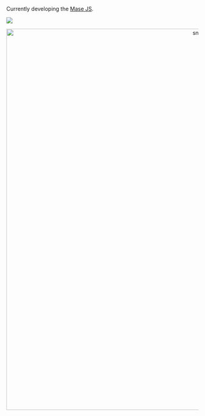 <!--# Hey There! 👋-->
Currently developing the [Mase JS](https://github.com/masejs/masejs).

[![](https://data.jsdelivr.com/v1/package/npm/masejs/badge)](https://www.jsdelivr.com/package/npm/masejs)

<p align="center">
 <img width="1000" src="https://github.com/sammorozov/sammorozov/raw/main/assets/github-snake.svg" alt="snake"/>
</p>

<!--[![SkillIcons](https://skillicons.dev/icons?i=js,html,css,nodejs,vite,vue,linux,docker,figma)](https://skillicons.dev)<br/>

<details>
 <summary>Github Snake 🐍</summary> 
 <picture decoding="async" loading="lazy">
  <source media="(prefers-color-scheme: light)" srcset="https://pixel-profile.vercel.app/api/github-stats?username=greenestgoat&theme=summer">
  <source media="(prefers-color-scheme: dark)" srcset="https://pixel-profile.vercel.app/api/github-stats?username=greenestgoat&screen_effect=true&theme=blue_chill">
  <img alt="github stats" src="https://pixel-profile.vercel.app/api/github-stats?username=greenestgoat&theme=summer">
 </picture>
</details>-->
